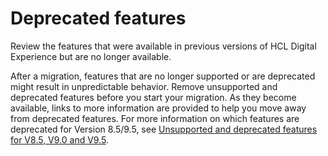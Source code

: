 # Deprecated features

Review the features that were available in previous versions of HCL Digital Experience but are no longer available.

After a migration, features that are no longer supported or are deprecated might result in unpredictable behavior. Remove unsupported and deprecated features before you start your migration. As they become available, links to more information are provided to help you move away from deprecated features. For more information on which features are deprecated for Version 8.5/9.5, see [Unsupported and deprecated features for V8.5, V9.0 and V9.5](../../../../../whatsnew/deprecated_features.md).


